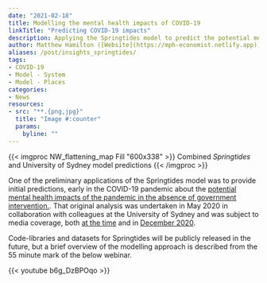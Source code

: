```yaml
---
date: "2021-02-18"
title: Modelling the mental health impacts of COVID-19
linkTitle: "Predicting COVID-19 impacts"
description: Applying the Springtides model to predict the potential mental health burden of COVID-19.
author: Matthew Hamilton ([Website](https://mph-economist.netlify.app)) 
aliases: /post/insights_springtides/
tags:
- COVID-19
- Model - System
- Model - Places
categories:
- News
resources:
- src: "**.{png,jpg}"
  title: "Image #:counter"
  params:
    byline: ""
---
```


{{< imgproc NW_flattening_map Fill "600x338" >}}
Combined <em>Springtides</em> and University of Sydney model predictions
{{< /imgproc >}}

One of the preliminary applications of the Springtides model was to provide initial predictions, early in the COVID-19 pandemic about the [potential mental health impacts of the pandemic in the absence of government intervention.](https://www.orygen.org.au/About/News-And-Events/2020/Modelling-predicts-an-additional-82,000-young-Vict). That original analysis was undertaken in May 2020 in collaboration with colleagues at the University of Sydney and was subject to media coverage, both [at the time](https://www.theage.com.au/national/victoria/alarm-raised-over-pandemic-linked-mental-health-crisis-20200514-p54t2z.html) and in [December 2020](https://www.theage.com.au/lifestyle/health-and-wellness/mental-health-of-young-must-be-a-post-virus-priority-20201212-p56mxk.html). 

Code-libraries and datasets for Springtides will be publicly released in the future, but a brief overview of the modelling approach is described from the 55 minute mark of the below webinar.

{{< youtube b6g_DzBPOqo >}}
